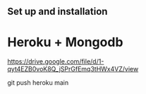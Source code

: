 ## Set up and installation
# Heroku + Mongodb
https://drive.google.com/file/d/1-qyt4EZB0voK8Q_jSPrGfEmq3tHWx4VZ/view


git push heroku main
